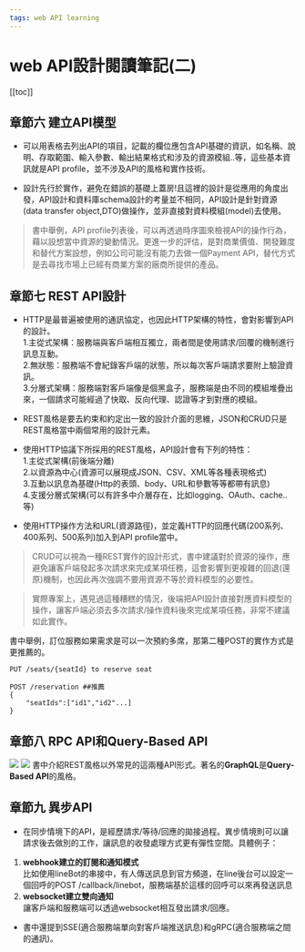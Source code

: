 ```yaml
---
tags: web API learning
---
```


# web API設計閱讀筆記(二)

[[toc]]

## 章節六 建立API模型
- 可以用表格去列出API的項目，記載的欄位應包含API基礎的資訊，如名稱、說明、存取範圍、輸入參數、輸出結果格式和涉及的資源模組..等，這些基本資訊就是API profile，並不涉及API的風格和實作技術。

- 設計先行於實作，避免在錯誤的基礎上蓋房!且這裡的設計是從應用的角度出發，API設計和資料庫schema設計的考量並不相同，API設計是針對資源(data transfer object,DTO)做操作，並非直接對資料模組(model)去使用。

> 書中舉例，API profile列表後，可以再透過時序圖來檢視API的操作行為，藉以設想當中資源的變動情況。更進一步的評估，是對商業價值、開發難度和替代方案設想，例如公司可能沒有能力去做一個Payment API，替代方式是去尋找市場上已經有商業方案的廠商所提供的產品。

## 章節七 REST API設計
- HTTP是最普遍被使用的通訊協定，也因此HTTP架構的特性，會對影響到API的設計。      
1.主從式架構：服務端與客戶端相互獨立，兩者間是使用請求/回覆的機制進行訊息互動。       
2.無狀態：服務端不會紀錄客戶端的狀態，所以每次客戶端請求要附上驗證資訊。      
3.分層式架構：服務端對客戶端像是個黑盒子，服務端是由不同的模組堆疊出來，一個請求可能經過了快取、反向代理、認證等才到對應的模組。     

- REST風格是要去約束和約定出一致的設計介面的思維，JSON和CRUD只是REST風格當中兩個常用的設計元素。

- 使用HTTP協議下所採用的REST風格，API設計會有下列的特性：     
1.主從式架構(前後端分離)      
2.以資源為中心(資源可以展現成JSON、CSV、XML等各種表現格式)     
3.互動以訊息為基礎(Http的表頭、body、URL和參數等等都帶有訊息)     
4.支援分層式架構(可以有許多中介層存在，比如logging、OAuth、cache..等)     

- 使用HTTP操作方法和URL(資源路徑)，並定義HTTP的回應代碼(200系列、400系列、500系列)加入到API profile當中。

> CRUD可以視為一種REST實作的設計形式，書中建議對於資源的操作，應避免讓客戶端發起多次請求來完成某項任務，這會影響到更複雜的回退(還原)機制，也因此再次強調不要用資源不等於資料模型的必要性。

> 實際專案上，遇見過這種糟糕的情況，後端把API設計直接對應資料模型的操作，讓客戶端必須去多次請求/操作資料後來完成某項任務，非常不建議如此實作。

書中舉例，訂位服務如果需求是可以一次預約多席，那第二種POST的實作方式是更推薦的。
```http=
PUT /seats/{seatId} to reserve seat

POST /reservation ##推薦
{
    "seatIds":["id1","id2"...]
}
```

## 章節八 RPC API和Query-Based API
![](https://i.imgur.com/X2wDNJh.png)
![](https://i.imgur.com/OLhtTnZ.png)
書中介紹REST風格以外常見的這兩種API形式。著名的**GraphQL**是**Query-Based API**的風格。

## 章節九 異步API
- 在同步情境下的API，是經歷請求/等待/回應的拋接過程。異步情境則可以讓請求後去做別的工作，讓訊息的收發處理方式更有彈性空間。具體例子：     
1. **webhook建立的訂閱和通知模式**     
比如使用lineBot的串接中，有人傳送訊息到官方頻道，在line後台可以設定一個回呼的POST /callback/linebot，服務端基於這樣的回呼可以來再發送訊息
2. **websocket建立雙向通知**        
讓客戶端和服務端可以透過websocket相互發出請求/回應。

- 書中還提到SSE(適合服務端單向對客戶端推送訊息)和gRPC(適合服務端之間的通訊)。




